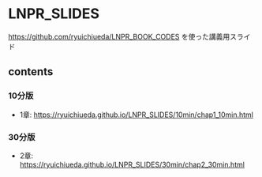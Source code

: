 # LNPR_SLIDES

https://github.com/ryuichiueda/LNPR_BOOK_CODES を使った講義用スライド


## contents

### 10分版

* 1章: https://ryuichiueda.github.io/LNPR_SLIDES/10min/chap1_10min.html

### 30分版

* 2章: https://ryuichiueda.github.io/LNPR_SLIDES/30min/chap2_30min.html

